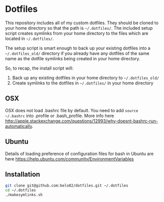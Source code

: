Dotfiles
========
This repository includes all of my custom dotfiles.  They should be cloned to
your home directory so that the path is `~/.dotfiles/`.  The included setup
script creates symlinks from your home directory to the files which are located
in `~/.dotfiles/`.

The setup script is smart enough to back up your existing dotfiles into a
`~/.dotfiles_old/` directory if you already have any dotfiles of the same name as
the dotfile symlinks being created in your home directory.

So, to recap, the install script will:

1. Back up any existing dotfiles in your home directory to `~/.dotfiles_old/`
2. Create symlinks to the dotfiles in `~/.dotfiles/` in your home directory

OSX
---
OSX does not load .bashrc file by default. You need to add `source ~/.bashrc` into .profile or .bash_profile. More info
here http://apple.stackexchange.com/questions/12993/why-doesnt-bashrc-run-automatically.

Ubuntu
------
Details of loading preference of configuration files for bash in Ubuntu are here 
https://help.ubuntu.com/community/EnvironmentVariables

Installation
------------

``` bash
git clone git@github.com:belo82/dotfiles.git ~/.dotfiles
cd ~/.dotfiles
./makesymlinks.sh
```
